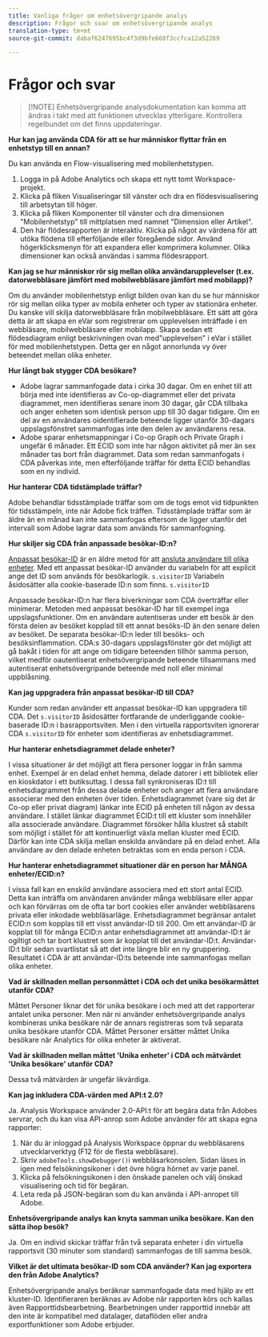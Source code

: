 ```yaml
---
title: Vanliga frågor om enhetsövergripande analys
description: Frågor och svar om enhetsövergripande analys
translation-type: tm+mt
source-git-commit: dabaf6247695bc4f3d9bfe668f3ccfca12a52269

---
```



# Frågor och svar

>[!NOTE] Enhetsövergripande analysdokumentation kan komma att ändras i takt med att funktionen utvecklas ytterligare. Kontrollera regelbundet om det finns uppdateringar.

**Hur kan jag använda CDA för att se hur människor flyttar från en enhetstyp till en annan?**

Du kan använda en Flow-visualisering med mobilenhetstypen.

1. Logga in på Adobe Analytics och skapa ett nytt tomt Workspace-projekt.
2. Klicka på fliken Visualiseringar till vänster och dra en flödesvisualisering till arbetsytan till höger.
3. Klicka på fliken Komponenter till vänster och dra dimensionen &quot;Mobilenhetstyp&quot; till mittplatsen med namnet &quot;Dimension eller Artikel&quot;.
4. Den här flödesrapporten är interaktiv. Klicka på något av värdena för att utöka flödena till efterföljande eller föregående sidor. Använd högerklicksmenyn för att expandera eller komprimera kolumner. Olika dimensioner kan också användas i samma flödesrapport.

**Kan jag se hur människor rör sig mellan olika användarupplevelser (t.ex. datorwebbläsare jämfört med mobilwebbläsare jämfört med mobilapp)?**

Om du använder mobilenhetstyp enligt bilden ovan kan du se hur människor rör sig mellan olika typer av mobila enheter och typer av stationära enheter. Du kanske vill skilja datorwebbläsare från mobilwebbläsare. Ett sätt att göra detta är att skapa en eVar som registrerar om upplevelsen inträffade i en webbläsare, mobilwebbläsare eller mobilapp. Skapa sedan ett flödesdiagram enligt beskrivningen ovan med&quot;upplevelsen&quot; i eVar i stället för med mobilenhetstypen. Detta ger en något annorlunda vy över beteendet mellan olika enheter.

**Hur långt bak stygger CDA besökare?**

* Adobe lagrar sammanfogade data i cirka 30 dagar. Om en enhet till att börja med inte identifieras av Co-op-diagrammet eller det privata diagrammet, men identifieras senare inom 30 dagar, går CDA tillbaka och anger enheten som identisk person upp till 30 dagar tidigare. Om en del av en användares oidentifierade beteende ligger utanför 30-dagars uppslagsfönstret sammanfogas inte den delen av användarens resa.
* Adobe sparar enhetsmappningar i Co-op Graph och Private Graph i ungefär 6 månader. Ett ECID som inte har någon aktivitet på mer än sex månader tas bort från diagrammet. Data som redan sammanfogats i CDA påverkas inte, men efterföljande träffar för detta ECID behandlas som en ny individ.

**Hur hanterar CDA tidstämplade träffar?**

Adobe behandlar tidsstämplade träffar som om de togs emot vid tidpunkten för tidsstämpeln, inte när Adobe fick träffen. Tidsstämplade träffar som är äldre än en månad kan inte sammanfogas eftersom de ligger utanför det intervall som Adobe lagrar data som används för sammanfogning.

**Hur skiljer sig CDA från anpassade besökar-ID:n?**

[Anpassat besökar-ID](/help/implement/vars/config-vars/visitorid.md) är en äldre metod för att [ansluta användare till olika enheter](/help/implement/js/xdevice-visid/xdevice-connecting.md). Med ett anpassat besökar-ID använder du variabeln för att explicit ange det ID som används för besökarlogik. `s.visitorID` Variabeln åsidosätter alla cookie-baserade ID:n som finns. `s.visitorID`

Anpassade besökar-ID:n har flera biverkningar som CDA överträffar eller minimerar. Metoden med anpassat besökar-ID har till exempel inga uppslagsfunktioner. Om en användare autentiseras under ett besök är den första delen av besöket kopplad till ett annat besöks-ID än den senare delen av besöket. De separata besökar-ID:n leder till besöks- och besöksinflammation. CDA:s 30-dagars uppslagsfönster gör det möjligt att gå bakåt i tiden för att ange om tidigare beteenden tillhör samma person, vilket medför oautentiserat enhetsövergripande beteende tillsammans med autentiserat enhetsövergripande beteende med noll eller minimal uppblåsning.

**Kan jag uppgradera från anpassat besökar-ID till CDA?**

Kunder som redan använder ett anpassat besökar-ID kan uppgradera till CDA. Det `s.visitorID` åsidosätter fortfarande de underliggande cookie-baserade ID:n i basrapportsviten. Men i den virtuella rapportsviten ignorerar CDA `s.visitorID` för enheter som identifieras av enhetsdiagrammet.

**Hur hanterar enhetsdiagrammet delade enheter?**

I vissa situationer är det möjligt att flera personer loggar in från samma enhet. Exempel är en delad enhet hemma, delade datorer i ett bibliotek eller en kioskdator i ett butiksuttag. I dessa fall synkroniseras ID:t till enhetsdiagrammet från dessa delade enheter och anger att flera användare associerar med den enheten över tiden. Enhetsdiagrammet (vare sig det är Co-op eller privat diagram) länkar inte ECID på enheten till någon av dessa användare. I stället länkar diagrammet ECID:t till ett kluster som innehåller alla associerade användare. Diagrammet försöker hålla klustret så stabilt som möjligt i stället för att kontinuerligt växla mellan kluster med ECID. Därför kan inte CDA skilja mellan enskilda användare på en delad enhet. Alla användare av den delade enheten betraktas som en enda person i CDA.

**Hur hanterar enhetsdiagrammet situationer där en person har MÅNGA enheter/ECID:n?**

I vissa fall kan en enskild användare associera med ett stort antal ECID. Detta kan inträffa om användaren använder många webbläsare eller appar och kan förvärras om de ofta tar bort cookies eller använder webbläsarens privata eller inkodade webbläsarläge. Enhetsdiagrammet begränsar antalet ECID:n som kopplas till ett visst användar-ID till 200. Om ett användar-ID är kopplat till för många ECID:n antar enhetsdiagrammet att användar-ID:t är ogiltigt och tar bort klustret som är kopplat till det användar-ID:t. Användar-ID:t blir sedan svartlistat så att det inte längre blir en ny gruppering. Resultatet i CDA är att användar-ID:ts beteende inte sammanfogas mellan olika enheter.

**Vad är skillnaden mellan personmåttet i CDA och det unika besökarmåttet utanför CDA?**

Måttet Personer liknar det för unika besökare i och med att det rapporterar antalet unika personer. Men när ni använder enhetsövergripande analys kombineras unika besökare när de annars registreras som två separata unika besökare utanför CDA. Måttet Personer ersätter måttet Unika besökare när Analytics för olika enheter är aktiverat.

**Vad är skillnaden mellan måttet &#39;Unika enheter&#39; i CDA och mätvärdet &#39;Unika besökare&#39; utanför CDA?**

Dessa två mätvärden är ungefär likvärdiga.

**Kan jag inkludera CDA-värden med API:t 2.0?**

Ja. Analysis Workspace använder 2.0-API:t för att begära data från Adobes servrar, och du kan visa API-anrop som Adobe använder för att skapa egna rapporter:

1. När du är inloggad på Analysis Workspace öppnar du webbläsarens utvecklarverktyg (F12 för de flesta webbläsare).
1. Skriv `adobeTools.showDebugger()`i webbläsarkonsolen. Sidan läses in igen med felsökningsikoner i det övre högra hörnet av varje panel.
1. Klicka på felsökningsikonen i den önskade panelen och välj önskad visualisering och tid för begäran.
1. Leta reda på JSON-begäran som du kan använda i API-anropet till Adobe.

**Enhetsövergripande analys kan knyta samman unika besökare. Kan den sätta ihop besök?**

Ja. Om en individ skickar träffar från två separata enheter i din virtuella rapportsvit (30 minuter som standard) sammanfogas de till samma besök.

**Vilket är det ultimata besökar-ID som CDA använder? Kan jag exportera den från Adobe Analytics?**

Enhetsövergripande analys beräknar sammanfogade data med hjälp av ett kluster-ID. Identifieraren beräknas av Adobe när rapporten körs och kallas även Rapporttidsbearbetning. Bearbetningen under rapporttid innebär att den inte är kompatibel med datalager, dataflöden eller andra exportfunktioner som Adobe erbjuder.
